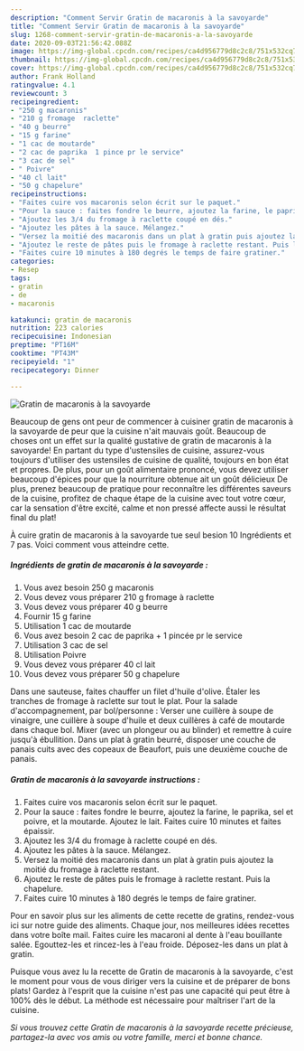 ```yaml
---
description: "Comment Servir Gratin de macaronis à la savoyarde"
title: "Comment Servir Gratin de macaronis à la savoyarde"
slug: 1268-comment-servir-gratin-de-macaronis-a-la-savoyarde
date: 2020-09-03T21:56:42.088Z
image: https://img-global.cpcdn.com/recipes/ca4d956779d8c2c8/751x532cq70/gratin-de-macaronis-a-la-savoyarde-photo-principale-de-la-recette.jpg
thumbnail: https://img-global.cpcdn.com/recipes/ca4d956779d8c2c8/751x532cq70/gratin-de-macaronis-a-la-savoyarde-photo-principale-de-la-recette.jpg
cover: https://img-global.cpcdn.com/recipes/ca4d956779d8c2c8/751x532cq70/gratin-de-macaronis-a-la-savoyarde-photo-principale-de-la-recette.jpg
author: Frank Holland
ratingvalue: 4.1
reviewcount: 3
recipeingredient:
- "250 g macaronis"
- "210 g fromage  raclette"
- "40 g beurre"
- "15 g farine"
- "1 cac de moutarde"
- "2 cac de paprika  1 pince pr le service"
- "3 cac de sel"
- " Poivre"
- "40 cl lait"
- "50 g chapelure"
recipeinstructions:
- "Faites cuire vos macaronis selon écrit sur le paquet."
- "Pour la sauce : faites fondre le beurre, ajoutez la farine, le paprika, sel et poivre, et la moutarde. Ajoutez le lait. Faites cuire 10 minutes et faites épaissir."
- "Ajoutez les 3/4 du fromage à raclette coupé en dés."
- "Ajoutez les pâtes à la sauce. Mélangez."
- "Versez la moitié des macaronis dans un plat à gratin puis ajoutez la moitié du fromage à raclette restant."
- "Ajoutez le reste de pâtes puis le fromage à raclette restant. Puis la chapelure."
- "Faites cuire 10 minutes à 180 degrés le temps de faire gratiner."
categories:
- Resep
tags:
- gratin
- de
- macaronis

katakunci: gratin de macaronis 
nutrition: 223 calories
recipecuisine: Indonesian
preptime: "PT16M"
cooktime: "PT43M"
recipeyield: "1"
recipecategory: Dinner

---
```



![Gratin de macaronis à la savoyarde](https://img-global.cpcdn.com/recipes/ca4d956779d8c2c8/751x532cq70/gratin-de-macaronis-a-la-savoyarde-photo-principale-de-la-recette.jpg)

Beaucoup de gens ont peur de commencer à cuisiner gratin de macaronis à la savoyarde de peur que la cuisine n'ait mauvais goût. Beaucoup de choses ont un effet sur la qualité gustative de gratin de macaronis à la savoyarde! En partant du type d'ustensiles de cuisine, assurez-vous toujours d'utiliser des ustensiles de cuisine de qualité, toujours en bon état et propres. De plus, pour un goût alimentaire prononcé, vous devez utiliser beaucoup d'épices pour que la nourriture obtenue ait un goût délicieux De plus, prenez beaucoup de pratique pour reconnaître les différentes saveurs de la cuisine, profitez de chaque étape de la cuisine avec tout votre cœur, car la sensation d'être excité, calme et non pressé affecte aussi le résultat final du plat!

<!--inarticleads1-->

À cuire gratin de macaronis à la savoyarde tue seul besion 10 Ingrédients et 7 pas. Voici comment vous atteindre cette.

##### Ingrédients de gratin de macaronis à la savoyarde :

1. Vous avez besoin 250 g macaronis
1. Vous devez vous préparer 210 g fromage à raclette
1. Vous devez vous préparer 40 g beurre
1. Fournir 15 g farine
1. Utilisation 1 cac de moutarde
1. Vous avez besoin 2 cac de paprika + 1 pincée pr le service
1. Utilisation 3 cac de sel
1. Utilisation  Poivre
1. Vous devez vous préparer 40 cl lait
1. Vous devez vous préparer 50 g chapelure


Dans une sauteuse, faites chauffer un filet d&#39;huile d&#39;olive. Étaler les tranches de fromage à raclette sur tout le plat. Pour la salade d&#39;accompagnement, par bol/personne : Verser une cuillère à soupe de vinaigre, une cuillère à soupe d&#39;huile et deux cuillères à café de moutarde dans chaque bol. Mixer (avec un plongeur ou au blinder) et remettre à cuire jusqu&#39;à ébullition. Dans un plat à gratin beurré, disposer une couche de panais cuits avec des copeaux de Beaufort, puis une deuxième couche de panais. 

<!--inarticleads2-->

##### Gratin de macaronis à la savoyarde instructions :

1. Faites cuire vos macaronis selon écrit sur le paquet.
1. Pour la sauce : faites fondre le beurre, ajoutez la farine, le paprika, sel et poivre, et la moutarde. Ajoutez le lait. Faites cuire 10 minutes et faites épaissir.
1. Ajoutez les 3/4 du fromage à raclette coupé en dés.
1. Ajoutez les pâtes à la sauce. Mélangez.
1. Versez la moitié des macaronis dans un plat à gratin puis ajoutez la moitié du fromage à raclette restant.
1. Ajoutez le reste de pâtes puis le fromage à raclette restant. Puis la chapelure.
1. Faites cuire 10 minutes à 180 degrés le temps de faire gratiner.


Pour en savoir plus sur les aliments de cette recette de gratins, rendez-vous ici sur notre guide des aliments. Chaque jour, nos meilleures idées recettes dans votre boîte mail. Faites cuire les macaroni al dente à l&#39;eau bouillante salée. Egouttez-les et rincez-les à l&#39;eau froide. Déposez-les dans un plat à gratin. 

<!--inarticleads1-->

<p>
Puisque vous avez lu la recette de Gratin de macaronis à la savoyarde, c'est le moment pour vous de vous diriger vers la cuisine et de préparer de bons plats! Gardez à l'esprit que la cuisine n'est pas une capacité qui peut être à 100% dès le début. La méthode est nécessaire pour maîtriser l'art de la cuisine.
</p>

<p>
<i>Si vous trouvez cette Gratin de macaronis à la savoyarde recette précieuse, partagez-la avec vos amis ou votre famille, merci et bonne chance.</i>
</p>
